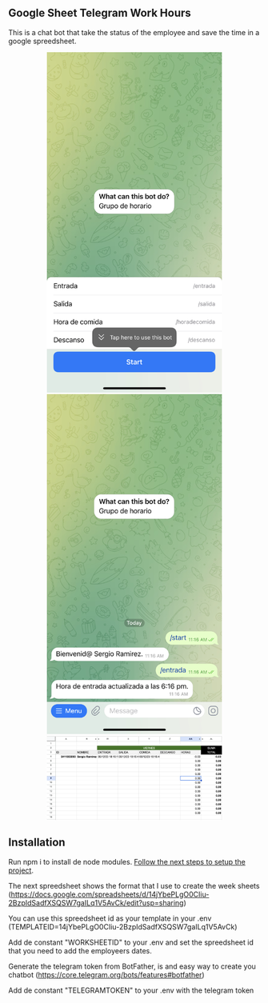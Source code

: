 ## Google Sheet Telegram Work Hours
This is a chat bot that take the status of the employee and save the time in a google spreedsheet.

<p align="center">
  <img src="preview.jpg" width="350" title="Start Chat Bot">
  <img src="preview2.jpg" width="350" alt="Chat Bot Option">
  <img src="preview3.png" width="350" alt="Google SpreedSheet">
</p>

## Installation

Run npm i to install de node modules.
[Follow the next steps to setup the project](https://developers.google.com/sheets/api/quickstart/nodejs).

The next spreedsheet shows the format that I use to create the week sheets
(https://docs.google.com/spreadsheets/d/14jYbePLgO0CIiu-2BzpIdSadfXSQSW7gaILq1V5AvCk/edit?usp=sharing)

You can use this spreedsheet id as your template in your .env (TEMPLATEID=14jYbePLgO0CIiu-2BzpIdSadfXSQSW7gaILq1V5AvCk)

Add de constant "WORKSHEETID" to your .env and set the spreedsheet id that you need to add the employeers dates.

Generate the telegram token from BotFather, is and easy way to create you chatbot (https://core.telegram.org/bots/features#botfather)

Add de constant "TELEGRAMTOKEN" to your .env with the telegram token